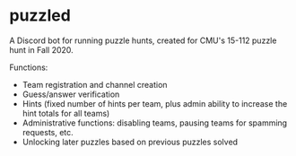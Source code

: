 # puzzled

A Discord bot for running puzzle hunts, created for CMU's 15-112 puzzle hunt in Fall 2020.

Functions:
* Team registration and channel creation
* Guess/answer verification
* Hints (fixed number of hints per team, plus admin ability to increase the hint totals for all teams)
* Administrative functions: disabling teams, pausing teams for spamming requests, etc. 
* Unlocking later puzzles based on previous puzzles solved
